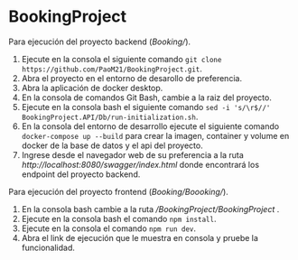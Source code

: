 # BookingProject
Para ejecución del proyecto backend (_Booking/_).
1. Ejecute en la consola el siguiente comando ```git clone https://github.com/PaoM21/BookingProject.git```.
2. Abra el proyecto en el entorno de desarollo de preferencia.
3. Abra la aplicación de docker desktop.
4. En la consola de comandos Git Bash, cambie a la raiz del proyecto.
5. Ejecute en la consola bash el siguiente comando ```sed -i 's/\r$//' BookingProject.API/Db/run-initialization.sh```.
6. En la consola del entorno de desarrollo ejecute el siguiente comando ```docker-compose up --build``` para crear la imagen, container y volume en docker de la base de datos y el api del proyecto.
7. Ingrese desde el navegador web de su preferencia a la ruta _http://localhost:8080/swagger/index.html_ donde encontrará los endpoint del proyecto backend.
   
Para ejecución del proyecto frontend (_Booking/Boooking/_).
1. En la consola bash cambie a la ruta _/BookingProject/BookingProject_ .
2. Ejecute en la consola bash el comando ```npm install```.
3. Ejecute en la consola el comando ```npm run dev```.
4. Abra el link de ejecución que le muestra en consola y pruebe la funcionalidad.
